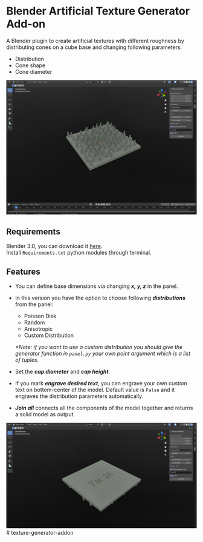 # Blender Artificial Texture Generator Add-on

A Blender plugin to create artificial textures with different roughness by 
distributing cones on a cube base and changing following parameters:

  - Distribution
  - Cone shape
  - Cone diameter
  
  ![alt text](Docs/first.png)

## Requirements
Blender 3.0, you can download it [here](https://www.blender.org/).  
Install `Requirements.txt` python modules through terminal.

## Features

 - You can define base dimensions via changing **_x, y, z_**  in the panel.
 - In this version you have the option to choose following **_distributions_** from the panel:
   - Poisson Disk
   - Random
   - Anisotropic
   - Custom Distribution
   
   _*Note: if you want to use a custom distribution you should give the generator function in `panel.py` your own point argument which is a list of tuples._
   
 - Set the **_cap diameter_** and **_cap height_**.
 - If you mark  **_engrave desired text_**, you can engrave your own custom text on bottom-center of the model. Default value is `False` and it engraves the distribution parameters automatically.
 - **_Join all_** connects all the components of the model together and returns a solid model as output. 
 
![alt text](Docs/T26.png)# texture-generator-addon
